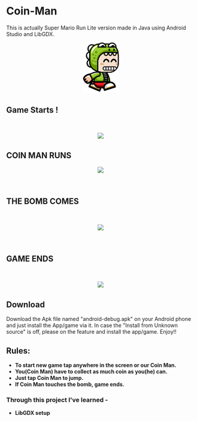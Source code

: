 # Coin-Man
This is actually Super Mario Run Lite version made in Java using Android Studio and LibGDX.
<p align="center">
     <img src="https://github.com/AArgharupa/COINMAN/blob/master/android/res/drawable-hdpi/frame.png" alt="Screenshot Assistant" width="20%">
</p>

## Game Starts !
</br>
<P align="center">
     <img src="https://github.com/AArgharupa/Coin-Man-APK/blob/master/coinManScreenShots/Screenshot_1600718548.png"    height="500">
</P>

## COIN MAN RUNS

<p align="center">
     <img src="https://github.com/AArgharupa/Coin-Man-APK/blob/master/coinManScreenShots/Screenshot_1600718590.png"    height="500">
</p>
</br>

## THE BOMB COMES 

</br>

<p align="center">
     <img src="https://github.com/AArgharupa/Coin-Man-APK/blob/master/coinManScreenShots/Screenshot_1600718632.png"    height="500">
</p>
</BR>

## GAME ENDS

</br>

<p align="center">
     <img src="https://github.com/AArgharupa/Coin-Man-APK/blob/master/coinManScreenShots/Screenshot_1600718593.png"    height="500">
</p>



## Download
Download the Apk file named "android-debug.apk" on your Android phone and just install the App/game via it. In case the "Install from Unknown source" is off, please on the feature and install the app/game. Enjoy!!

## Rules:
* **To start new game tap anywhere in the screen or our Coin Man.**
* **You(Coin Man) have to collect as much coin as you(he) can.**
* **Just tap Coin Man to jump.**
* **If Coin Man touches the bomb, game ends.**




### Through this project I've learned -
* **LibGDX setup**
